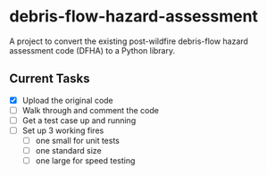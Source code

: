 # debris-flow-hazard-assessment

A project to convert the existing post-wildfire debris-flow hazard assessment code (DFHA) to a Python library.

## Current Tasks

* [X] Upload the original code
* [ ] Walk through and comment the code
* [ ] Get a test case up and running
* [ ] Set up 3 working fires
    * [ ] one small for unit tests
    * [ ] one standard size
    * [ ] one large for speed testing
